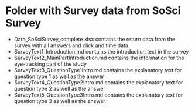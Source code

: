 # Folder with Survey data from SoSci Survey

* Data_SoSciSurvey_complete.xlsx contains the return data from the survey with all answers and click and time data.
* SurveyText1_Introduction.md contains the introduction text in the survey
* SurveyText2_MainPartIntroduction.md contains the information for the eye-tracking part of the study
* SurveyText3_QuestionType1Intro.md contains the explanatory text for question type 1 as well as the answer
* SurveyText4_QuestionType2Intro.md contains the explanatory text for question type 2 as well as the answer
* SurveyText5_QuestionType3Intro.md contains the explanatory text for question type 3 as well as the answer
